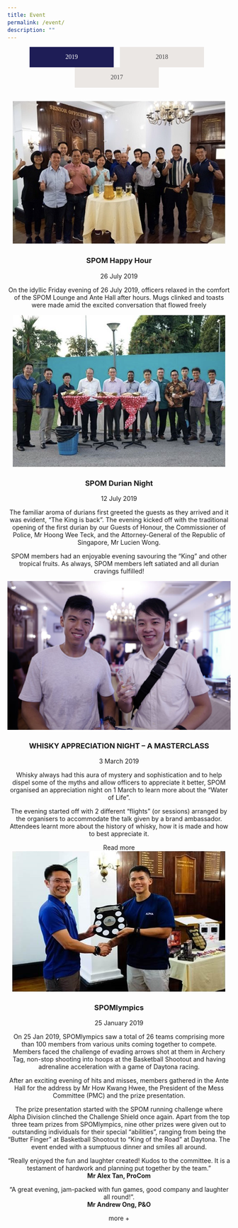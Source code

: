 ```yaml
---
title: Event
permalink: /event/
description: ""
---
```

<style type="text/css">.bp-section-pagetitle {
        background: url(/files/Assets/images/event-bg.jpg) no-repeat center center !important;
        background-size: auto;
        background-size: 100% !important;
        height: 338px !important;
    }
.tabset > input[type="radio"] {
  position: absolute;
  left: -200vw;
}
.tabset .tab-panel {
  display: none;
  animation: fadein .8s;
}
@keyframes fadein {
    from {
        opacity:0;
    }
    to {
        opacity:1;
    }
}
.tabset > input:first-child:checked ~ .tab-panels > .tab-panel:first-child,
.tabset > input:nth-child(3):checked ~ .tab-panels > .tab-panel:nth-child(2),
.tabset > input:nth-child(5):checked ~ .tab-panels > .tab-panel:nth-child(3),
.tabset > input:nth-child(7):checked ~ .tab-panels > .tab-panel:nth-child(4),
.tabset > input:nth-child(9):checked ~ .tab-panels > .tab-panel:nth-child(5),
.tabset > input:nth-child(11):checked ~ .tab-panels > .tab-panel:nth-child(6) {
  display: block;
}
.tabset > label {
  position: relative;
  display: inline-block;
  padding: 15px 15px 25px;
  border: 1px solid transparent;
  border-bottom: 0;
  cursor: pointer;
}
.tabset > label::after {
  background: #8d8d8d;
}
input:focus-visible + label {
  outline: 2px solid rgba(0,102,204,1);
  border-radius: 3px;
}
.tabset > label:hover,
.tabset > input:focus + label,
.tabset > input:checked + label {
  color: #06c;
}
.tabset > label:hover::after,
.tabset > input:focus + label::after,
.tabset > input:checked + label::after {
  background: #06c;
}
.tabset > input:checked + label {
  background: #1e1d56  !important;
  color: #fff !important;
}
.tab-panel {
  padding: 30px 0 0 0;
}
.tabset {
  max-width: 65em;
  text-align: center;
}
.tabset .nav-link {
  color: #414042 !important;
  margin-right: 10px !important;
  background-color: #ebe7e4 !important;
  border: 0 !important;
  border-radius: 0 !important;
  display: inline-block;
  min-width: 160px !important;
  padding: 15px !important;
  font-family: "nowbold" !important;
}
input.read-more-state {
  display: none;
}
p.read-more-target {
  font-size: 0;
  max-height: 0;
  opacity: 0;
  transition: .25s ease;
}
input.read-more-state:checked ~ div.read-more-wrap p.read-more-target {  
  font-size: 1.25rem;
  max-height: 999em;
  opacity: 1;
}
input.read-more-state ~ label.read-more-trigger:before {
  content: 'Read more';
}
input.read-more-state:checked ~ label.read-more-trigger:before {
  content: 'Read less';
}
label.read-more-trigger {
  cursor: pointer;
  display: inline-block;
}
</style>
<div class="tabset">
  <!-- Tab 1 -->
  <input type="radio" name="tabset" id="tab1" aria-controls="2019" checked="">
  <label for="tab1" class="nav-link">2019</label>
  <!-- Tab 2 -->
  <input type="radio" name="tabset" id="tab2" aria-controls="2018">
  <label for="tab2" class="nav-link">2018</label>
  <!-- Tab 3 -->
  <input type="radio" name="tabset" id="tab3" aria-controls="2017">
  <label for="tab3" class="nav-link">2017</label>
	
  <div class="tab-panels">
    <section id="2019" class="tab-panel">
      <!-- ------2019------ -->
        <div class="event-tab-content" id="pills-tabContent">
          <div class="tab-pane" id="pills-home" role="tabpanel" aria-labelledby="pills-home-tab">
            <div class="row">
              <div class="event">
                <div class="col-12 col-sm-6">
                  <div class="event-image">
                    <img src="/files/Assets/media/event/2019/event-1.png" alt="spom happy hour">
                  </div>
                </div>
                <div class="col-12 col-sm-6">
                  <div class="event-details">
                    <h3 class="event-title">SPOM Happy Hour</h3>
                    <span class="event-date"> 26 July 2019 </span>
                    <p> On the idyllic Friday evening of 26 July 2019, officers relaxed in the comfort of the SPOM Lounge and Ante Hall after hours. Mugs clinked and toasts were made amid the excited conversation that flowed freely </p>
                  </div>
                </div>
              </div>
            </div>
            <div class="row">
              <div class="event">
                <div class="col-12 col-sm-6">
                  <div class="event-image">
                    <img src="/files/Assets/media/event/2019/event-2.png" alt="spom happy hour">
                  </div>
                </div>
                <div class="col-12 col-sm-6">
                  <div class="event-details">
                    <h3 class="event-title">SPOM Durian Night</h3>
                    <span class="event-date"> 12 July 2019 </span>
                    <p> The familiar aroma of durians first greeted the guests as they arrived and it was evident, “The King is back”. The evening kicked off with the traditional opening of the first durian by our Guests of Honour, the Commissioner of Police, Mr Hoong Wee Teck, and the Attorney-General of the Republic of Singapore, Mr Lucien Wong. </p>
                    <p>SPOM members had an enjoyable evening savouring the “King” and other tropical fruits. As always, SPOM members left satiated and all durian cravings fulfilled!</p>
                  </div>
                </div>
              </div>
            </div>
            <div class="row">
              <div class="event">
                <div class="col-12 col-sm-6">
                  <div class="event-image">
                    <img src="/files/Assets/media/event/2019/whiskeynight.jpg" alt="WHISKY APPRECIATION NIGHT">
                  </div>
                </div>
                <div class="col-12 col-sm-6">
                  <div class="event-details">
                    <h3 class="event-title">WHISKY APPRECIATION NIGHT – A MASTERCLASS</h3>
                    <span class="event-date"> 3 March 2019 </span>		    
                    <div id="section" class="show-more-wrp">
		      <input class="read-more-state" id="read-more-controller" type="checkbox">
                      <div class="article read-more-wrap">
                        <p> Whisky always had this aura of mystery and sophistication and to help dispel some of the myths and allow officers to appreciate it better, SPOM organised an appreciation night on 1 March to learn more about the “Water of Life”. </p>
                        <p> The evening started off with 2 different “flights” (or sessions) arranged by the organisers to accommodate the talk given by a brand ambassador. Attendees learnt more about the history of whisky, how it is made and how to best appreciate it. </p>
                        <p class="read-more-target"> Stepping into the antehall after the talk, Officers enjoyed an amazing spread of food to accompany the various expressions of whisky that were available for sampling. There was even a quiz where participants won whisky glasses and mini sample bottles to take home with them. It was yet another evening filled with laughter and everyone left with a big smile on their face! </p>
                        <p class="read-more-target"> “An excellent event to have a mini reunion accompanied by a sophisticated drink!” <br>
                          <strong>Mr Seah Tong Pin, Lima Division</strong>
                        </p>
                        <p class="read-more-target"> “An educational night where we learnt more about Whisky” <br>
                          <strong>Mr Luther Kim, Ops Dept</strong>
                        </p>
                      </div>
		      <label class="read-more-trigger" for="read-more-controller"></label>
                      <!--<a class="moreless-button moreless-button-one">more +</a>-->
                    </div>
                  </div>
                </div>
              </div>
            </div>
            <div class="row">
              <div class="event no-border">
                <div class="col-12 col-sm-6">
                  <div class="event-image">
                    <img src="/files/Assets/media/event/2019/spomlympic_2019.png" alt="spom happy hour">
                  </div>
                </div>
                <div class="col-12 col-sm-6">
                  <div class="event-details">
                    <h3 class="event-title">SPOMlympics</h3>
                    <span class="event-date"> 25 January 2019 </span>
                    <div id="section" class="show-more-wrp">
                      <div class="article">
                        <p> On 25 Jan 2019, SPOMlympics saw a total of 26 teams comprising more than 100 members from various units coming together to compete. Members faced the challenge of evading arrows shot at them in Archery Tag, non-stop shooting into hoops at the Basketball Shootout and having adrenaline acceleration with a game of Daytona racing. </p>
                        <p> After an exciting evening of hits and misses, members gathered in the Ante Hall for the address by Mr How Kwang Hwee, the President of the Mess Committee (PMC) and the prize presentation. </p>
                        <p class="moretext moretexttwo"> The prize presentation started with the SPOM running challenge where Alpha Division clinched the Challenge Shield once again. Apart from the top three team prizes from SPOMlympics, nine other prizes were given out to outstanding individuals for their special “abilities”, ranging from being the “Butter Finger” at Basketball Shootout to “King of the Road” at Daytona. The event ended with a sumptuous dinner and smiles all around. </p>
                        <p class="moretext moretexttwo"> “Really enjoyed the fun and laughter created! Kudos to the committee. It is a testament of hardwork and planning put together by the team.” <br>
                          <strong>Mr Alex Tan, ProCom</strong>
                        </p>
                        <p class="moretext moretexttwo"> “A great evening, jam-packed with fun games, good company and laughter all round!”. <br>
                          <strong>Mr Andrew Ong, P&amp;O</strong>
                        </p>
                      </div>
                      <a class="moreless-button moreless-button-two">more +</a>
                    </div>
                  </div>
                </div>
              </div>
            </div>
          </div>
        </div>
  </section>
<section id="2018" class="tab-panel">
      <!-- -----2018 -->
        <div class="event-tab-content" id="pills-tabContent">
          <div class="tab-pane" id="pills2018" role="tabpanel" aria-labelledby="pills2018-tab">
            <div class="row">
              <div class="event">
                <div class="col-12 col-sm-6">
                  <div class="event-image">
                    <img src="/files/Assets/media/event/2018/yearendcarnival2.jpg" alt="YEAR-END CARNIVAL">
                  </div>
                </div>
                <div class="col-12 col-sm-6">
                  <div class="event-details">
                    <h3 class="event-title">SPOM YEAR-END CARNIVAL</h3>
                    <span class="event-date"> 22 December 2018 </span>
                    <div id="section" class="show-more-wrp">
                      <div class="article">
                        <p>Fun for all. All for Fun. What is rain when you can have an afternoon of fun and games at SPOM’s first ever Year End Carnival? The afternoon showers certainly did not dampen the spirits of SPOM members and their families who arrived in droves!</p>
                        <p>More than 11 carnival games lined the 1st floor of SPOM, providing fun and laughter for everyone. The games might look like they were catered for the children, but uh-uh! The adults definitely had their fair share of fun, trying their skills in knocking down rubber duckies and shooting Nerf guns. But the No. 1 crowd pleaser? Definitely the Zoomoov station! No child could contain their excitement waiting for their turn and when they do board the animals with their parents, their infectious laughter filled the second floor of SPOM.</p>
                        <p class="moretext moretextthree">Along with the sights and sounds of the carnival games, the smell of freshly made popcorn and cotton candy lingered in the air, adding to the joyous carnival atmosphere. The day was rounded up with a gift-giving session by Santa Claus who made a special appearance. It was a day truly enjoyed by both adults and children alike.</p>
                        <p class="moretext moretextthree"> “This is my first time attending such an event. My children had a very fun time with all the games and activities.” <br>
                          <strong>Mr Louis Lou, E Division</strong>
                        </p>
                        <p class="moretext moretextthree"> “It was a great opportunity for me to spend time with family and also bond with friends and colleagues!” <br>
                          <strong>Mr Teo Hong Yi, MPD</strong>
                        </p>
                      </div>
                      <a class="moreless-button moreless-button-three">more +</a>
                    </div>
                  </div>
                </div>
              </div>
            </div>
            <div class="row">
              <div class="event">
                <div class="col-12 col-sm-6">
                  <div class="event-image">
                    <img src="/files/Assets/media/event/2018/novfest.jpg" alt="November Fest">
                  </div>
                </div>
                <div class="col-12 col-sm-6">
                  <div class="event-details">
                    <h3 class="event-title">November Fest: Beer- Certainly One of Our Most Beloved Drinks </h3>
                    <span class="event-date"> 23 November 2018 </span>
                    <div id="section" class="show-more-wrp">
                      <div class="article">
                        <p>On 23 November 2018, more than 150 SPOM members gathered in SPOM for the Novembeer Fest and experienced 24 different types of beer to choose from, not to mention the buffet-style dinner and freshly served laksa that kept everyone satiated!</p>
                        <p>In keeping with the spirit of the event, the SPOM Ante Hall was decorated with eye-catching and informative posters of different beers, their origins, descriptions, and alcohol percentages. There was also a well-decorated photo booth with props which drew participants in and made it an undeniable hit of the event!</p>
                        <p class="moretext moretextfour">On the other side of the Ante Hall was a Foosball table which attracted crowds to got everyone hyped up and ready to have fun!</p>
                        <p class="moretext moretextfour">Drinking games were held for participants to guess the origin of some beers. This made the Novembeer Fest an interactive and educational one. Kudos to the SPOM organisers who also dutifully put up anti-drink driving posters as reminders at the exit of the Ante Hall!</p>
                        <p class="moretext moretextfour"> “I enjoyed the beer, the company, and the friendship amongst different divisions and generations of officers.” <br>
                          <strong>Mr Samuel Koh, Investigation Officer, Jurong Division</strong>
                        </p>
                        <p class="moretext moretextfour"> “It was a fun-filled evening with friends as we clinked our glass bottles filled with bubbles and hearts.” <br>
                          <strong>Mr Esh J Wadarajan, Senior Investigation Officer, CAD</strong>
                        </p>
                        <p class="moretext moretextfour">
                          <b> Written by: Mr Boh Ping Hui</b>
                        </p>
                      </div>
                      <a class="moreless-button moreless-button-four">more +</a>
                    </div>
                  </div>
                </div>
              </div>
            </div>
            <div class="row">
              <div class="event">
                <div class="col-12 col-sm-6">
                  <div class="event-image">
                    <img src="/files/Assets/media/event/2018/bbqnight.jpg" alt="BBQ NIGHT">
                  </div>
                </div>
                <div class="col-12 col-sm-6">
                  <div class="event-details">
                    <h3 class="event-title">SPOM BBQ Night</h3>
                    <span class="event-date"> 20 September 2018 </span>
                    <div id="section" class="show-more-wrp">
                      <div class="article">
                        <p>Despite the heavy downpour, the high spirits of our members were not dampened, buoyed by the gastronomic delights served during the SPOM BBQ. With “Variety” being the aim of the event, it could not be better portrayed than the wide array of barbequed food served at SPOM to all our members, with wine and beer in accompaniment.</p>
                        <p>The succulent lamb which had roasted over a fire pit, stole the show. But the satay, kebab and chicken wings which were barbecued with a tantalizing sauce, did not disappoint either. Members has the choice to wash down the sumptuous meat buffet with free flow of wine and beer provided.</p>
                        <p class="moretext moretextfive">There could not be a more perfect opportunity to catch up with old friends over food and drinks. It was an evening that even bad weather could not bring down the spirited atmosphere of the event. </p>
                        <p class="moretext moretextfive"> “The food was great and the warm atmosphere made this an awesome place to relax.” <br>
                          <strong>Mr Tommy Khoo, Ops Department</strong>
                        </p>
                        <p class="moretext moretextfive"> “It was a night where members got together to enjoy each other’s company. The lamb and wine was delicious.” <br>
                          <strong>Mr Joel Ho, CCK NPC</strong>
                        </p>
                      </div>
                      <a class="moreless-button moreless-button-five">more +</a>
                    </div>
                  </div>
                </div>
              </div>
            </div>
            <div class="row">
              <div class="event">
                <div class="col-12 col-sm-6">
                  <div class="event-image">
                    <img src="/files/Assets/media/event/2018/happyhour.jpg" alt="Happy Hour">
                  </div>
                </div>
                <div class="col-12 col-sm-6">
                  <div class="event-details">
                    <h3 class="event-title">SPOM Happy Hour 2018</h3>
                    <span class="event-date"> 31 August 2018 </span>
                    <div id="section" class="show-more-wrp">
                      <div class="article">
                        <p> It is said that the best days in life, end with a cold mug in your hand and a good chat with a friend. </p>
                        <p> SPOM Happy Hour is organised on a regular basis where many members gathered to explore the games and decked the hallways, have a drink and unwind after a week at work. Ice cold beer warmed the hearts of all as officers from all walks of life gather and forged new bonds. Many officers took this opportunity to explore the many facilities that SPOM had to offer and the rich culture that it embodies. </p>
                        <p class="moretext moretextsix">While officers, young and old, sat together to share their experiences, the sweet aroma of freshly prepared food permeated the air. The free beer was only made better by the delicious food served out from SPOM’s restaurant. Beer and laughter flowed freely throughout the nights.</p>
                        <p class="moretext moretextsix">As the moments shared were eternalized in SPOM’s history, the hour passed quickly and the supply of free beer inevitably diminished. Friends, old and new, soon bade each other good bye. Many looked forward to the next Happy Hour at SPOM, where an hour of happiness brings about a lifetime of memories. </p>
                        <p class="moretext moretextsix"> “I enjoyed Happy Hour!” <br>
                          <strong>Mr Letts Tan, A Division</strong>
                        </p>
                        <p class="moretext moretextsix"> “Events such as Happy Hour at SPOM is a good chance to catch up with friends and former colleagues and unwind together.” <br>
                          <strong>Mr Jayapandian, TCDD</strong>
                        </p>
                        <p class="moretext moretextsix"> “Nothing is happier than chilling out with great friends after a day of work.” <br>
                          <strong>Ms Sabrina Koh, PHQ</strong>
                        </p>
                        <p class="moretext moretextsix"> “It was my first time at SPOM Happy Hour and I had a great time catching up with peers from various units. The atmosphere was informal and relaxed, and free flow of beer always tastes delicious. I look forward to going back to SPOM for another round.” <br>
                          <strong>Mr Lee Ting Wei, TCDD</strong>
                        </p>
                        <p class="moretext moretextsix">
                          <b> Written by: Mr Garret Chua</b>
                        </p>
                      </div>
                      <a class="moreless-button moreless-button-six">more +</a>
                    </div>
                  </div>
                </div>
              </div>
            </div>
            <div class="row">
              <div class="event">
                <div class="col-12 col-sm-6">
                  <div class="event-image">
                    <img src="/files/Assets/media/event/2018/duriannight.jpg" alt="Durian Night">
                  </div>
                </div>
                <div class="col-12 col-sm-6">
                  <div class="event-details">
                    <h3 class="event-title">SPOM Durian Night</h3>
                    <h3 class="event-title">A THORNILY ENJOYABLE AFFAIR</h3>
                    <span class="event-date"> 10 August 2018 </span>
                    <div id="section" class="show-more-wrp">
                      <div class="article">
                        <p> With the spike in the supply of durians, members arriving for the bi-annual Durian Night at SPOM were understandably excited. They were looking forward to digging into the famed Mao Shan Wang durians as well as those of the D24 variety. </p>
                        <p> The balmy weather of this Friday evening allowed everyone to arrive in good spirits. When the Guest of Honour, Commissioner of Police, Mr Hoong Wee Teck arrived, he kicked-off the event by opening the first durian as well as leading the members in a hearty rendition of “Happy Birthday” to celebrate Singapore’s National Day. The organisers had even specially ordered a Durian birthday cake to commemorate the occasion! </p>
                        <p class="moretext moretextseven"> There were plenty of laughter and smiles all round, and the 160 members who turned up could not ask for more, knowing that there were more than 220 KG of each durian variety available. It was indeed a lovely opportunity to catch up with friends while feasting on the king of fruits, washed down by cooling coconut juice. </p>
                        <p class="moretext moretextseven"> “The food and durian were fabulous, and the weather was kind. These, and the good company made for an extremely enjoyable evening!” <br>
                          <strong>SUPT (1A) Ang Eng Seng</strong>
                        </p>
                      </div>
                      <a class="moreless-button moreless-button-seven">more +</a>
                    </div>
                  </div>
                </div>
              </div>
            </div>
            <div class="row">
              <div class="event  no-border">
                <div class="col-12 col-sm-6">
                  <div class="event-image">
                    <img src="/files/Assets/media/event/2018/annualdinner.jpg" alt="Annual Dinner 2018">
                  </div>
                </div>
                <div class="col-12 col-sm-6">
                  <div class="event-details">
                    <h3 class="event-title">SPOM Annual Dinner</h3>
                    <div id="section" class="show-more-wrp">
                      <div class="article">
                        <p> SPOM Annual Dinner is the one-day of the year, where our fraternity of senior officers gather at a single event and cast aside appointments, ranks and seniority as we celebrate our identity together as one SPOM. The scale of this event brought together the different SPOM Sub-Committees (Food &amp; Beverage, Membership and Internal Communications and Publications) to plan and execute the event. They joined existing members and retired senior officers that included former Commissioner of Police, Mr Tee Tua Ba, and former Deputy Commissioners. FY 2018 / 2019 was unique as 2 SPOM Annual Dinners were held in a year. </p>
                        <p class="moretext moretexteight"> For SPOM Annual Dinner 2018, led by Mr Elvis Chong of Operations Department with the theme of an ‘Enchanted Garden’, achieved a record attendance of 550 guests. Annual Dinner 2018 introduced unique elements for the first time in this edition; first introduction of a digital LED back-drop, a performance by ‘Baracuda Batucada’, a percussion band from Ngee Ann Polytechnic, a unique ‘LED Wing Dance’, a powerful display of SPF’s talents with 4 bands serenading guests and the one-and-only ‘Kumar’ stole the show. </p>
                      </div>
                      <a class="moreless-button moreless-button-eight">more +</a>
                    </div>
                  </div>
                </div>
              </div>
            </div>
          </div>
        </div>
    </section>
    <section id="2017" class="tab-panel">
      <!-- -----2017 -->
        <div class="event-tab-content" id="pills-tabContent">
          <div class="tab-pane" id="pills-profile" role="tabpanel" aria-labelledby="pills-profile-tab">
            <div class="row">
              <div class="event">
                <div class="col-12 col-sm-6">
                  <div class="event-image">
                    <img src="/files/Assets/media/event/2017-2019/golf_2017.png" alt="spom happy hour">
                  </div>
                </div>
                <div class="col-12 col-sm-6">
                  <div class="event-details">
                    <h3 class="event-title">SPOM Medal 2017 (Golf) </h3>
                    <span class="event-date"> 24 March 2017 </span>
                    <p> The 12th SPOM Golf Medal, which was co-organised by SPOM Sport Sub-Committee and Police Golfing Society, saw a total of 34 SPOM members competing at the 18-hole course at Seletar Country Club (SCC) on 24 Mar 2017. </p>
                  </div>
                </div>
              </div>
            </div>
            <div class="row">
              <div class="event">
                <div class="col-12 col-sm-6">
                  <div class="event-image">
                    <img src="/files/Assets/media/event/2017-2019/photography_2017.png" alt="spom happy hour">
                  </div>
                </div>
                <div class="col-12 col-sm-6">
                  <div class="event-details">
                    <h3 class="event-title">SPOM Basic Photography Course</h3>
                    <span class="event-date"> 24 February 2017 </span>
                    <p> Our members at the inaugural SPOM Basic Photography Course were taught the key elements and technical aspects to photography, and the 6 golden principles to capturing a great image. </p>
                  </div>
                </div>
              </div>
            </div>
            <div class="row">
              <div class="event">
                <div class="col-12 col-sm-6">
                  <div class="event-image">
                    <img src="/files/Assets/media/event/2017-2019/spomlympic_2017.png" alt="spom happy hour">
                  </div>
                </div>
                <div class="col-12 col-sm-6">
                  <div class="event-details">
                    <h3 class="event-title">SPOMlympics</h3>
                    <span class="event-date"> 6 February 2017 </span>
                    <p> The Loser Tog "battle field" came to life as participant took to the SPOM tennis courts in teams of four with a single aim - to gain victory by securing a symbolic red flag. The game was not only physically challenging, requiring teamwork, quick reflexes and a significant amount of running, it also saw officers cracking their brains to devise the best strategies to outdo each other. </p>
                  </div>
                </div>
              </div>
            </div>
            <div class="row">
              <div class="event no-border">
                <div class="col-12 col-sm-6">
                  <div class="event-image">
                    <img src="/files/Assets/media/event/2017-2019/durian_2017.png" alt="spom happy hour">
                  </div>
                </div>
                <div class="col-12 col-sm-6">
                  <div class="event-details">
                    <h3 class="event-title">SPOM Durian Night</h3>
                    <span class="event-date"> 20 January 2017 </span>
                    <p> SPOM was honoured to have our Minister for Home Affairs, Mr K. Shanmugam and his wife, Dr. Seetha Shanmugam gracing the event with 180 SPOM members! </p>
                    <p>The evening saw more than 400 kilograms of quality D13, D24, Red Prawn and Mao Shan Wang durians being served and it was certainly a well-rounded experience for our members' palates as they satisfied their cravings, caught up with colleagues and interacted with our Minister.</p>
                  </div>
                </div>
              </div>
            </div>
          </div>
        </div>
    </section>
  </div>  
</div>
